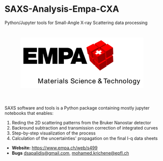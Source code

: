 # SAXS-Analysis-Empa-CXA
Python/Jupyter tools for Small-Angle X-ray Scattering data processing

<h1 align="center">
<img src="https://github.com/dsapalidis/mypackage/blob/Sapd-Tutorial/Sapaempa.svg" width="400">
</h1><br>

   
SAXS software and tools is a Python package containing mostly jupyter notebooks that enables:
1. Reding the 2D scattering patterns from the Bruker Nanostar detector
2. Backround subtraction and transmission correction of integrated curves
3. Step-by-step visualization of the process
4. Calculation of the uncertainties' propagation on the final I-q data sheets
   

- **Website:** https://www.empa.ch/web/s499
- **Bugs** dsapalidis@gmail.com, mohamed.krichene@epfl.ch
